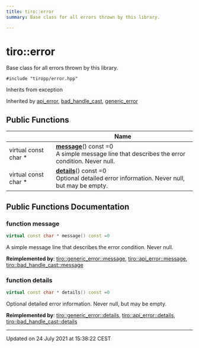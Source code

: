 ```yaml
---
title: tiro::error
summary: Base class for all errors thrown by this library. 

---
```


# tiro::error



Base class for all errors thrown by this library. 


`#include "tiropp/error.hpp"`

Inherits from exception

Inherited by [api_error](/docs/api/classes/classtiro_1_1api__error), [bad_handle_cast](/docs/api/classes/classtiro_1_1bad__handle__cast), [generic_error](/docs/api/classes/classtiro_1_1generic__error)

## Public Functions

|                | Name           |
| -------------- | -------------- |
| virtual const char * | **[message](/docs/api/classes/classtiro_1_1error#function-message)**() const =0<br>A simple message line that describes the error condition. Never null.  |
| virtual const char * | **[details](/docs/api/classes/classtiro_1_1error#function-details)**() const =0<br>Optional detailed error information. Never null, but may be empty.  |

## Public Functions Documentation

### function message

```cpp
virtual const char * message() const =0
```

A simple message line that describes the error condition. Never null. 

**Reimplemented by**: [tiro::generic_error::message](/docs/api/classes/classtiro_1_1generic__error#function-message), [tiro::api_error::message](/docs/api/classes/classtiro_1_1api__error#function-message), [tiro::bad_handle_cast::message](/docs/api/classes/classtiro_1_1bad__handle__cast#function-message)


### function details

```cpp
virtual const char * details() const =0
```

Optional detailed error information. Never null, but may be empty. 

**Reimplemented by**: [tiro::generic_error::details](/docs/api/classes/classtiro_1_1generic__error#function-details), [tiro::api_error::details](/docs/api/classes/classtiro_1_1api__error#function-details), [tiro::bad_handle_cast::details](/docs/api/classes/classtiro_1_1bad__handle__cast#function-details)


-------------------------------

Updated on 24 July 2021 at 15:38:22 CEST